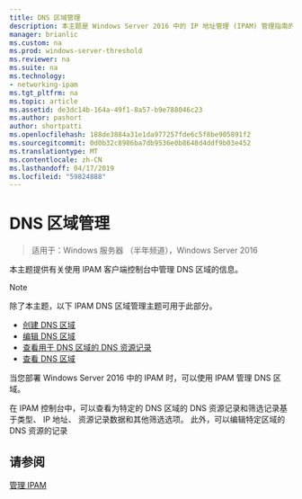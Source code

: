 ```yaml
---
title: DNS 区域管理
description: 本主题是 Windows Server 2016 中的 IP 地址管理 (IPAM) 管理指南的一部分。
manager: brianlic
ms.custom: na
ms.prod: windows-server-threshold
ms.reviewer: na
ms.suite: na
ms.technology:
- networking-ipam
ms.tgt_pltfrm: na
ms.topic: article
ms.assetid: de3dc14b-164a-49f1-8a57-b9e788046c23
ms.author: pashort
author: shortpatti
ms.openlocfilehash: 188de3884a31e1da977257fde6c5f8be905891f2
ms.sourcegitcommit: 0d0b32c8986ba7db9536e0b8648d4ddf9b03e452
ms.translationtype: MT
ms.contentlocale: zh-CN
ms.lasthandoff: 04/17/2019
ms.locfileid: "59824888"
---
```

# <a name="dns-zone-management"></a>DNS 区域管理

>适用于：Windows 服务器 （半年频道），Windows Server 2016

本主题提供有关使用 IPAM 客户端控制台中管理 DNS 区域的信息。  
  
> [!NOTE]  
> 除了本主题，以下 IPAM DNS 区域管理主题可用于此部分。  
>   
> -   [创建 DNS 区域](../../technologies/ipam/Create-a-DNS-Zone.md)  
> -   [编辑 DNS 区域](../../technologies/ipam/Edit-a-DNS-Zone.md)  
> -   [查看用于 DNS 区域的 DNS 资源记录](../../technologies/ipam/View-DNS-Resource-Records-for-a-DNS-Zone.md)  
> -   [查看 DNS 区域](../../technologies/ipam/View-DNS-Zones.md)  
  
当您部署 Windows Server 2016 中的 IPAM 时，可以使用 IPAM 管理 DNS 区域。  
  
在 IPAM 控制台中，可以查看为特定的 DNS 区域的 DNS 资源记录和筛选记录基于类型、 IP 地址、 资源记录数据和其他筛选选项。 此外，可以编辑特定区域的 DNS 资源的记录  
  
## <a name="see-also"></a>请参阅  
[管理 IPAM](Manage-IPAM.md)  
  


